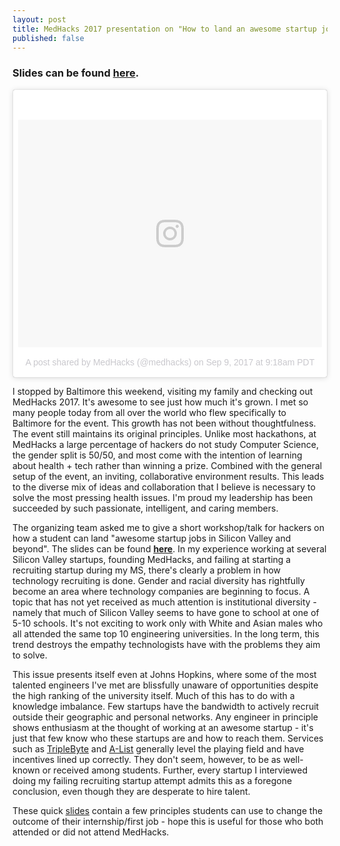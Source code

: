```yaml
---
layout: post
title: MedHacks 2017 presentation on "How to land an awesome startup job"
published: false
---
```


### Slides can be found **[here](http://ronboger.me/startupMedhacks)**.

<blockquote class="instagram-media" data-instgrm-version="7" style=" background:#FFF; border:0; border-radius:3px; box-shadow:0 0 1px 0 rgba(0,0,0,0.5),0 1px 10px 0 rgba(0,0,0,0.15); margin: 1px; max-width:658px; padding:0; width:99.375%; width:-webkit-calc(100% - 2px); width:calc(100% - 2px);"><div style="padding:8px;"> <div style=" background:#F8F8F8; line-height:0; margin-top:40px; padding:37.5% 0; text-align:center; width:100%;"> <div style=" background:url(data:image/png;base64,iVBORw0KGgoAAAANSUhEUgAAACwAAAAsCAMAAAApWqozAAAABGdBTUEAALGPC/xhBQAAAAFzUkdCAK7OHOkAAAAMUExURczMzPf399fX1+bm5mzY9AMAAADiSURBVDjLvZXbEsMgCES5/P8/t9FuRVCRmU73JWlzosgSIIZURCjo/ad+EQJJB4Hv8BFt+IDpQoCx1wjOSBFhh2XssxEIYn3ulI/6MNReE07UIWJEv8UEOWDS88LY97kqyTliJKKtuYBbruAyVh5wOHiXmpi5we58Ek028czwyuQdLKPG1Bkb4NnM+VeAnfHqn1k4+GPT6uGQcvu2h2OVuIf/gWUFyy8OWEpdyZSa3aVCqpVoVvzZZ2VTnn2wU8qzVjDDetO90GSy9mVLqtgYSy231MxrY6I2gGqjrTY0L8fxCxfCBbhWrsYYAAAAAElFTkSuQmCC); display:block; height:44px; margin:0 auto -44px; position:relative; top:-22px; width:44px;"></div></div><p style=" color:#c9c8cd; font-family:Arial,sans-serif; font-size:14px; line-height:17px; margin-bottom:0; margin-top:8px; overflow:hidden; padding:8px 0 7px; text-align:center; text-overflow:ellipsis; white-space:nowrap;"><a href="https://www.instagram.com/p/BY06Jefg9BO/" style=" color:#c9c8cd; font-family:Arial,sans-serif; font-size:14px; font-style:normal; font-weight:normal; line-height:17px; text-decoration:none;" target="_blank">A post shared by MedHacks (@medhacks)</a> on <time style=" font-family:Arial,sans-serif; font-size:14px; line-height:17px;" datetime="2017-09-09T16:18:19+00:00">Sep 9, 2017 at 9:18am PDT</time></p></div></blockquote> <script async defer src="//platform.instagram.com/en_US/embeds.js"></script>

I stopped by Baltimore this weekend, visiting my family and checking out MedHacks 2017. It's awesome to see just how much it's grown. I met so many people today from all over the world who flew specifically to Baltimore for the event. This growth has not been without thoughtfulness. The event still maintains its original principles. Unlike most hackathons, at MedHacks a large percentage of hackers do not study Computer Science, the gender split is 50/50, and most come with the intention of learning about health + tech rather than winning a prize. Combined with the general setup of the event, an inviting, collaborative environment results. This leads to the diverse mix of ideas and collaboration that I believe is necessary to solve the most pressing health issues. I'm proud my leadership has been succeeded by such passionate, intelligent, and caring members.

The organizing team asked me to give a short workshop/talk for hackers on how a student can land "awesome startup jobs in Silicon Valley and beyond". The slides can be found **[here](http://ronboger.me/startupMedhacks)**. In my experience working at several Silicon Valley startups, founding MedHacks, and failing at starting a recruiting startup during my MS, there's clearly a problem in how technology recruiting is done. Gender and racial diversity has rightfully become an area where technology companies are beginning to focus. A topic that has not yet received as much attention is institutional diversity - namely that much of Silicon Valley seems to have gone to school at one of 5-10 schools. It's not exciting to work only with White and Asian males who all attended the same top 10 engineering universities. In the long term, this trend destroys the empathy technologists have with the problems they aim to solve.

This issue presents itself even at Johns Hopkins, where some of the most talented engineers I've met are blissfully unaware of opportunities despite the high ranking of the university itself. Much of this has to do with a knowledge imbalance. Few startups have the bandwidth to actively recruit outside their geographic and personal networks. Any engineer in principle shows enthusiasm at the thought of working at an awesome startup - it's just that few know who these startups are and how to reach them. Services such as [TripleByte](https://triplebyte.com/iv/ZPzsYcs/cp) and [A-List](https://alist.co/candidates/refer/18267) generally level the playing field and have incentives lined up correctly. They don't seem, however, to be as well-known or received among students. Further, every startup I interviewed doing my failing recruiting startup attempt admits this as a foregone conclusion, even though they are desperate to hire talent. 

These quick [slides](http://ronboger.me/startupMedhacks) contain a few principles students can use to change the outcome of their internship/first job - hope this is useful for those who both attended or did not attend MedHacks.
